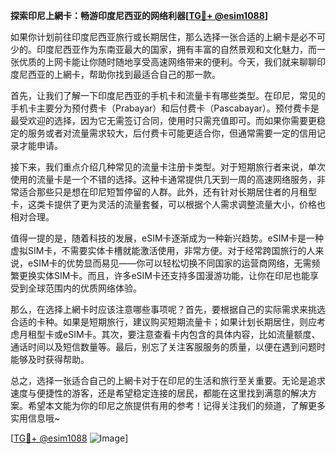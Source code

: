 **探索印尼上網卡：畅游印度尼西亚的网络利器[[TG💪+ @esim1088](https://t.me/s/esim1088)]**

如果你计划前往印度尼西亚旅行或长期居住，那么选择一张合适的上網卡是必不可少的。印度尼西亚作为东南亚最大的国家，拥有丰富的自然景观和文化魅力，而一张优质的上网卡能让你随时随地享受高速网络带来的便利。今天，我们就来聊聊印度尼西亚的上網卡，帮助你找到最适合自己的那一款。

首先，让我们了解一下印度尼西亚的手机卡和流量卡有哪些类型。在印尼，常见的手机卡主要分为预付费卡（Prabayar）和后付费卡（Pascabayar）。预付费卡是最受欢迎的选择，因为它无需签订合同，使用时只需充值即可。而如果你需要更稳定的服务或者对流量需求较大，后付费卡可能更适合你，但通常需要一定的信用记录才能申请。

接下来，我们重点介绍几种常见的流量卡注册卡类型。对于短期旅行者来说，单次使用的流量卡是一个不错的选择。这种卡通常提供几天到一周的高速网络服务，非常适合那些只是想在印尼短暂停留的人群。此外，还有针对长期居住者的月租型卡，这类卡提供了更为灵活的流量套餐，可以根据个人需求调整流量大小，价格也相对合理。

值得一提的是，随着科技的发展，eSIM卡逐渐成为一种新兴趋势。eSIM卡是一种虚拟SIM卡，不需要实体卡槽就能激活使用，非常方便。对于经常跨国旅行的人来说，eSIM卡的优势显而易见——你可以轻松切换不同国家的运营商网络，无需频繁更换实体SIM卡。而且，许多eSIM卡还支持多国漫游功能，让你在印尼也能享受到全球范围内的优质网络体验。

那么，在选择上網卡时应该注意哪些事项呢？首先，要根据自己的实际需求来挑选合适的卡种。如果是短期旅行，建议购买短期流量卡；如果计划长期居住，则应考虑月租型卡或eSIM卡。其次，要注意查看卡内包含的具体内容，比如流量额度、通话时间以及短信数量等。最后，别忘了关注客服服务的质量，以便在遇到问题时能够及时获得帮助。

总之，选择一张适合自己的上網卡对于在印尼的生活和旅行至关重要。无论是追求速度与便捷性的游客，还是希望稳定连接的居民，都能在这里找到满意的解决方案。希望本文能为你的印尼之旅提供有用的参考！记得关注我们的频道，了解更多实用信息哦~

[[TG💪+ @esim1088](https://t.me/s/esim1088) ![Image](https://i.postimg.cc/4NQfJmqS/Snipaste-2025-05-13-00-14-12.png)]